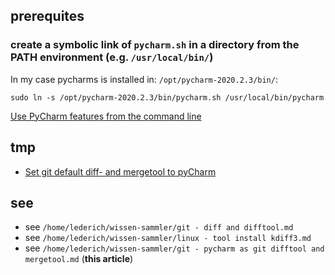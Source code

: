 

## prerequites


### create a symbolic link of `pycharm.sh` in a directory from the PATH environment (e.g. `/usr/local/bin/`)

In my case pycharms is installed in: `/opt/pycharm-2020.2.3/bin/`:

```shell
sudo ln -s /opt/pycharm-2020.2.3/bin/pycharm.sh /usr/local/bin/pycharm
```

[Use PyCharm features from the command line](https://www.jetbrains.com/help/pycharm/working-with-the-ide-features-from-command-line.html#toolbox)

## tmp

- [Set git default diff- and mergetool to pyCharm](https://intellij-support.jetbrains.com/hc/en-us/community/posts/206598555-Set-git-default-diff-and-mergetool-to-pyCharm)


## see

- see `/home/lederich/wissen-sammler/git - diff and difftool.md`
- see `/home/lederich/wissen-sammler/linux - tool install kdiff3.md`
- see `/home/lederich/wissen-sammler/git - pycharm as git difftool and mergetool.md` (**this article**)
